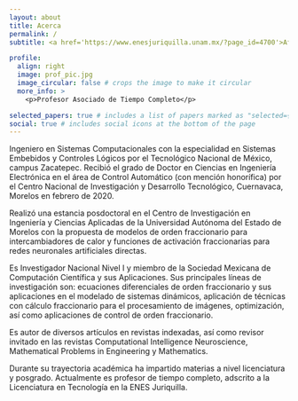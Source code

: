 ```yaml
---
layout: about
title: Acerca
permalink: /
subtitle: <a href='https://www.enesjuriquilla.unam.mx/?page_id=4700'>Afiliación</a> Escuela Nacional de Estudios Superiores Unidad Juriquilla

profile:
  align: right
  image: prof_pic.jpg
  image_circular: false # crops the image to make it circular
  more_info: >
    <p>Profesor Asociado de Tiempo Completo</p>

selected_papers: true # includes a list of papers marked as "selected={true}"
social: true # includes social icons at the bottom of the page
---
```


Ingeniero en Sistemas Computacionales con la especialidad en Sistemas Embebidos y Controles Lógicos por el Tecnológico Nacional de México, campus Zacatepec. Recibió el grado de Doctor en Ciencias en Ingeniería Electrónica en el área de Control Automático (con mención honorífica) por el Centro Nacional de Investigación y Desarrollo Tecnológico, Cuernavaca, Morelos en febrero de 2020.

Realizó una estancia posdoctoral en el Centro de Investigación en Ingeniería y Ciencias Aplicadas de la Universidad Autónoma del Estado de Morelos con la propuesta de modelos de orden fraccionario para intercambiadores de calor y funciones de activación fraccionarias para redes neuronales artificiales directas.

Es Investigador Nacional Nivel I y miembro de la Sociedad Mexicana de Computación Científica y sus Aplicaciones. Sus principales líneas de investigación son: ecuaciones diferenciales de orden fraccionario y sus aplicaciones en el modelado de sistemas dinámicos, aplicación de técnicas con cálculo fraccionario para el procesamiento de imágenes, optimización, así como aplicaciones de control de orden fraccionario.

Es autor de diversos artículos en revistas indexadas, así como revisor invitado en las revistas Computational Intelligence Neuroscience, Mathematical Problems in Engineering y Mathematics.

Durante su trayectoria académica ha impartido materias a nivel licenciatura y posgrado. Actualmente es profesor de tiempo completo, adscrito a la Licenciatura en Tecnología en la ENES Juriquilla.
